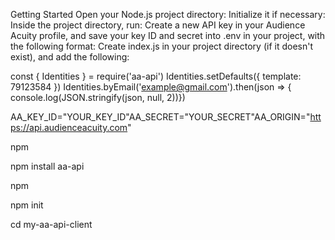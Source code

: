 Getting Started
Open your Node.js project directory:
Initialize it if necessary:
Inside the project directory, run:
Create a new API key in your Audience Acuity profile, and save your key ID and secret into .env in your project, with the following format:
Create index.js in your project directory (if it doesn't exist), and add the following:

 
const { Identities } = require('aa-api')
Identities.setDefaults({ template: 79123584 })
Identities.byEmail('example@gmail.com').then(json => {  console.log(JSON.stringify(json, null, 2))})
 
AA_KEY_ID="YOUR_KEY_ID"AA_SECRET="YOUR_SECRET"AA_ORIGIN="https://api.audienceacuity.com"
 
npm
 
 
npm install aa-api
 
npm
 
 
npm init
 
cd my-aa-api-client
 